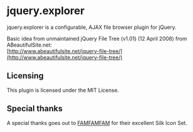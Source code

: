 jquery.explorer
===============

jquery.explorer is a configurable, AJAX file browser plugin for jQuery.

Basic idea from unmaintained jQuery File Tree (v1.01) (12 April 2008) from ABeautifulSite.net:  
[http://www.abeautifulsite.net/jquery-file-tree/](http://www.abeautifulsite.net/jquery-file-tree/)

## Licensing

This plugin is licensed under the MIT License.

## Special thanks

A special thanks goes out to [FAMFAMFAM](http://www.famfamfam.com/) for their excellent Silk Icon Set.
